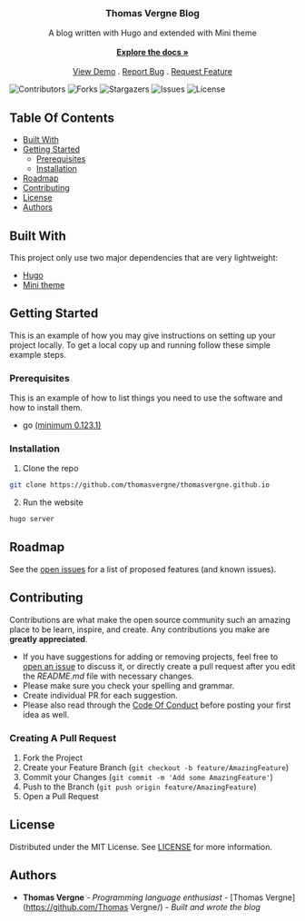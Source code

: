 <br/>
<p align="center">
  <h3 align="center">Thomas Vergne Blog</h3>

  <p align="center">
    A blog written with Hugo and extended with Mini theme
    <br/>
    <br/>
    <a href="https://gohugo.io/documentation/"><strong>Explore the docs »</strong></a>
    <br/>
    <br/>
    <a href="thomas-vergne.fr">View Demo</a>
    .
    <a href="https://github.com/thomasvergne/thomasvergne.github.io/issues">Report Bug</a>
    .
    <a href="https://github.com/thomasvergne/thomasvergne.github.io/issues">Request Feature</a>
  </p>
</p>

![Contributors](https://img.shields.io/github/contributors/thomasvergne/thomasvergne.github.io?color=dark-green) ![Forks](https://img.shields.io/github/forks/thomasvergne/thomasvergne.github.io?style=social) ![Stargazers](https://img.shields.io/github/stars/thomasvergne/thomasvergne.github.io?style=social) ![Issues](https://img.shields.io/github/issues/thomasvergne/thomasvergne.github.io) ![License](https://img.shields.io/github/license/thomasvergne/thomasvergne.github.io)

## Table Of Contents

* [Built With](#built-with)
* [Getting Started](#getting-started)
  * [Prerequisites](#prerequisites)
  * [Installation](#installation)
* [Roadmap](#roadmap)
* [Contributing](#contributing)
* [License](#license)
* [Authors](#authors)

## Built With

This project only use two major dependencies that are very lightweight:

* [Hugo](https://gohugo.io/)
* [Mini theme](https://themes.gohugo.io/themes/hugo-theme-cactus-plus/)

## Getting Started

This is an example of how you may give instructions on setting up your project locally.
To get a local copy up and running follow these simple example steps.

### Prerequisites

This is an example of how to list things you need to use the software and how to install them.

* go [(minimum 0.123.1)](https://gohugo.io/installation/)

### Installation

1. Clone the repo

```sh
git clone https://github.com/thomasvergne/thomasvergne.github.io
```

2. Run the website

```sh
hugo server
```


## Roadmap

See the [open issues](https://github.com/thomasvergne/thomasvergne.github.io/issues) for a list of proposed features (and known issues).

## Contributing

Contributions are what make the open source community such an amazing place to be learn, inspire, and create. Any contributions you make are **greatly appreciated**.
* If you have suggestions for adding or removing projects, feel free to [open an issue](https://github.com/thomasvergne/thomasvergne.github.io/issues/new) to discuss it, or directly create a pull request after you edit the *README.md* file with necessary changes.
* Please make sure you check your spelling and grammar.
* Create individual PR for each suggestion.
* Please also read through the [Code Of Conduct](https://github.com/thomasvergne/thomasvergne.github.io/blob/main/CODE_OF_CONDUCT.md) before posting your first idea as well.

### Creating A Pull Request

1. Fork the Project
2. Create your Feature Branch (`git checkout -b feature/AmazingFeature`)
3. Commit your Changes (`git commit -m 'Add some AmazingFeature'`)
4. Push to the Branch (`git push origin feature/AmazingFeature`)
5. Open a Pull Request

## License

Distributed under the MIT License. See [LICENSE](https://github.com/thomasvergne/thomasvergne.github.io/blob/main/LICENSE) for more information.

## Authors

* **Thomas Vergne** - *Programming language enthusiast* - [Thomas Vergne](https://github.com/Thomas Vergne/) - *Built and wrote the blog*
